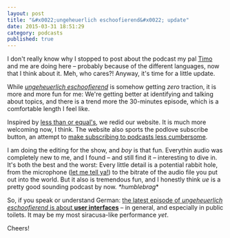 ```yaml
---
layout: post
title: "&#x0022;ungeheuerlich eschoofierend&#x0022; update"
date: 2015-03-31 18:51:29
category: podcasts
published: true
---
```


I don't really know why I stopped to post about the podcast my pal [Timo](http://timoheuer.com/) and me are doing here – probably because of the different languages, now that I think about it. Meh, who cares?! Anyway, it's time for a little update.

While [*ungeheuerlich eschoofierend*](http://www.ungeheuerlich.org/) is somehow getting *zero* traction, it is more and more fun for me: We're getting better at identifying and talking about topics, and there is a trend more the 30-minutes episode, which is a comfortable length I feel like. 

Inspired by [less than or equal's](http://www.lessthanorequal.com/), we redid our website. It is much more welcoming now, I think. The website also sports the podlove subscribe button, an attempt to [make subscribing to podcasts less cumbersome](http://blog.timmschoof.com/2015/02/15/what-it-takes-to-listen-to-a-podcast/).

I am doing the editing for the show, and *boy* is that fun. Everythin audio was completely new to me, and I found – and still find it – interesting to dive in. It's both the best and the worst: Every little detail is a potential rabbit hole, from the microphone ([let me tell ya!](http://www.youtube.com/watch?v=AsgWldhZSIM)) to the bitrate of the audio file you put out into the world. But it also is tremendous fun, and I honestly think *ue* is a pretty good sounding podcast by now. *\*humblebrag*\*

So, if you speak or understand German: [the latest episode of *ungeheuerlich eschoofierend* is about **user interfaces**](http://www.ungeheuerlich.org/episoden/025) – in general, and especially in public toilets. It may be my most siracusa-like performance *yet*.

Cheers!